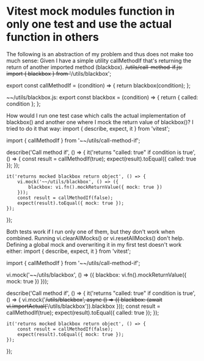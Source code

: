 
# Vitest mock modules function in only one test and use the actual function in others

The following is an abstraction of my problem and thus does not make too much sense:
Given I have a simple utility callMethodIf that's returning the return of another imported method (blackbox).
~~/utils/call-method-if.js:
import { blackbox } from '~~/utils/blackbox';

export const callMethodIf = (condition) => {
    return blackbox(condition);
};

~~/utils/blackbox.js:
export const blackbox = (condition) => {
    return { called: condition };
};

How would I run one test case which calls the actual implementation of blackbox() and another one where I mock the return value of blackbox()?
I tried to do it that way:
import { describe, expect, it } from 'vitest';

import { callMethodIf } from '~~/utils/call-method-if';

describe('Call method if', () => {
    it('returns "called: true" if condition is true', () => {
        const result = callMethodIf(true);
        expect(result).toEqual({ called: true });
    });

    it('returns mocked blackbox return object', () => {
        vi.mock('~~/utils/blackbox', () => ({
            blackbox: vi.fn().mockReturnValue({ mock: true })
        }));
        const result = callMethodIf(false);
        expect(result).toEqual({ mock: true });
    });
});

Both tests work if I run only one of them, but they don't work when combined.
Running vi.clearAllMocks() or vi.resetAllMocks() don't help.
Defining a global mock and overwriting it in my first test doesn't work either:
import { describe, expect, it } from 'vitest';

import { callMethodIf } from '~~/utils/call-method-if';

vi.mock('~~/utils/blackbox', () => ({
    blackbox: vi.fn().mockReturnValue({ mock: true })
}));

describe('Call method if', () => {
    it('returns "called: true" if condition is true', () => {
        vi.mock('~~/utils/blackbox', async () => ({
            blackbox: (await vi.importActual('~~/utils/blackbox')).blackbox
        }));
        const result = callMethodIf(true);
        expect(result).toEqual({ called: true });
    });

    it('returns mocked blackbox return object', () => {
        const result = callMethodIf(false);
        expect(result).toEqual({ mock: true });
    });
});


        